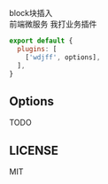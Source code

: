 block块插入  
前端微服务
我打业务插件

```js
export default {
  plugins: [
    ['wdjff', options],
  ],
}
```

## Options

TODO

## LICENSE

MIT
